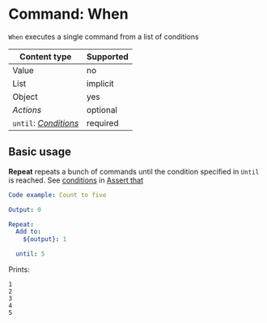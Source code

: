 # Command: When

`When` executes a single command from a list of conditions

| Content type                         | Supported |
|--------------------------------------|-----------|
| Value                                | no        |
| List                                 | implicit  |
| Object                               | yes       |
| _Actions_                            | optional  |
| `until`: _[Conditions](#Conditions)_ | required  |

## Basic usage

**Repeat** repeats a bunch of commands until the condition specified in `Until` is reached.
See [conditions](../testing/Assert%20that.md#conditions)
in [Assert that](../testing/Assert%20that.md)

```yaml cli
Code example: Count to five

Output: 0

Repeat:
  Add to:
    ${output}: 1

  until: 5
```

Prints:

    1
    2
    3
    4
    5
